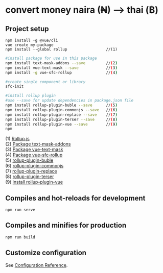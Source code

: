 # convert money naira (₦) --> thai (฿)

## Project setup

```
npm install -g @vue/cli         
vue create my-package           
npm install --global rollup                 //(1)
```
``` bash
#install package for use in this package
npm install text-mask-addons --save         //(2)      
npm install vue-text-mask --save            //(3)           
npm install -g vue-sfc-rollup               //(4)              
```
``` bash
#create single component or library
sfc-init
```
``` bash
#install rollup plugin
#use --save for update dependencies in package.json file
npm install rollup-plugin-buble --save      //(5)
npm install rollup-plugin-commonjs --save   //(6)
npm install rollup-plugin-replace --save    //(7) 
npm install rollup-plugin-terser --save     //(8)
npm install rollup-plugin-vue --save        //(9)
npm
```
(1) [Rollup.js](https://rollupjs.org/guide/en/)  
(2) [Package text-mask-addons](https://www.npmjs.com/package/text-mask-addons)  
(3) [Package vue-text-mask](https://github.com/text-mask/text-mask/blob/master/componentDocumentation.md#readme)    
(4) [Package vue-sfc-rollup](https://github.com/team-innovation/vue-sfc-rollup)  
(5) [rollup-plugin-buble](https://www.npmjs.com/package/rollup-plugin-buble)     
(6) [rollup-plugin-commonjs](https://www.npmjs.com/package/rollup-plugin-commonjs)  
(7) [rollup-plugin-replace](https://www.npmjs.com/package/rollup-plugin-replace)     
(8) [rollup-plugin-terser](https://www.npmjs.com/package/rollup-plugin-terser)  
(9) [install rollup-plugin-vue](https://www.npmjs.com/package/rollup-plugin-vue)

## Compiles and hot-reloads for development
```
npm run serve
```

## Compiles and minifies for production
```
npm run build
```

## Customize configuration

See [Configuration Reference](https://cli.vuejs.org/config/).
